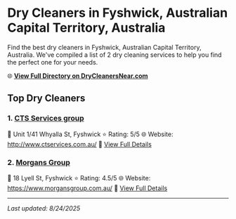 # Dry Cleaners in Fyshwick, Australian Capital Territory, Australia

Find the best dry cleaners in Fyshwick, Australian Capital Territory, Australia. We've compiled a list of 2 dry cleaning services to help you find the perfect one for your needs.

🌐 **[View Full Directory on DryCleanersNear.com](https://drycleanersnear.com/city/Australia/Australian%20Capital%20Territory/Fyshwick)**

## Top Dry Cleaners

### 1. [CTS Services group](https://drycleanersnear.com/dryCleaner/68a289dce025a3a8d28d3e0b/cts-services-group)
📍 Unit 1/41 Whyalla St, Fyshwick
⭐ Rating: 5/5
🌐 Website: http://www.ctservices.com.au/
🔗 [View Full Details](https://drycleanersnear.com/dryCleaner/68a289dce025a3a8d28d3e0b/cts-services-group)

### 2. [Morgans Group](https://drycleanersnear.com/dryCleaner/68a289c8e025a3a8d28d3d78/morgans-group)
📍 18 Lyell St, Fyshwick
⭐ Rating: 4.5/5
🌐 Website: https://www.morgansgroup.com.au/
🔗 [View Full Details](https://drycleanersnear.com/dryCleaner/68a289c8e025a3a8d28d3d78/morgans-group)


---

*Last updated: 8/24/2025*
